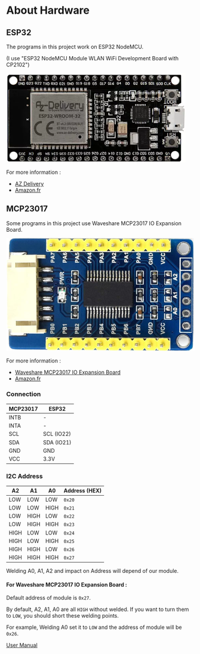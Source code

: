 # About Hardware
## ESP32

The programs in this project work on ESP32 NodeMCU.

(I use "ESP32 NodeMCU Module WLAN WiFi Development Board with CP2102")

![ESP32 NodeMCU](Esp32DevkitC.png)

For more information :
- [AZ Delivery](https://www.az-delivery.de/en/products/esp32-developmentboard)
- [Amazon.fr](https://www.amazon.fr/gp/product/B071P98VTG/)

## MCP23017
Some programs in this project use Waveshare MCP23017 IO Expansion Board.

![Waveshare MCP23017](Waveshare-MCP23017.png)

For more information :
- [Waveshare MCP23017 IO Expansion Board](www.waveshare.com/wiki/MCP23017_IO_Expansion_Board)
- [Amazon.fr](https://www.amazon.fr/Waveshare-MCP23017-IO-Expansion-Board/dp/B07P2H1NZG)

### Connection
| MCP23017 | ESP32      |
|----------|------------|
| INTB     | -          |
| INTA     | -          |
| SCL      | SCL (IO22) |
| SDA      | SDA (IO21) |
| GND      | GND        |
| VCC      | 3.3V       |

### I2C Address
| A2   | A1   | A0   | Address (HEX) |
|------|------|------|---------------|
| LOW  | LOW  | LOW  | `0x20`        |
| LOW  | LOW  | HIGH | `0x21`        |
| LOW  | HIGH | LOW  | `0x22`        |
| LOW  | HIGH | HIGH | `0x23`        |
| HIGH | LOW  | LOW  | `0x24`        |
| HIGH | LOW  | HIGH | `0x25`        |
| HIGH | HIGH | LOW  | `0x26`        |
| HIGH | HIGH | HIGH | `0x27`        |

Welding A0, A1, A2 and impact on Address will depend of our module.

#### For Waveshare MCP23017 IO Expansion Board :
Default address of module is `0x27`.

By default, A2, A1, A0 are all `HIGH` without welded. If you want to turn them to `LOW`, you should short these welding points.

For example, Welding A0 set it to `LOW` and the address of module will be `0x26`.

[User Manual](https://www.waveshare.com/wiki/File:MCP2307_IO_Expansion_Board_User_Manual_EN.pdf)
